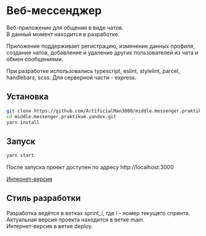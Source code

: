 # Веб-мессенджер

Веб-приложение для общения в виде чатов.  
В данный момент находится в разработке.

Приложение поддерживает регистрацию, изменение данных профиля, создание чатов, добавление и удаление других пользователей из чата и обмен сообщениями.

При разработке использовались typescript, eslint, stylelint, parcel, handlebars, scss. Для серверной части - express.

## Установка

```sh
git clone https://github.com/ArtificialMan3000/middle.messenger.praktikum.yandex.git
cd middle.messenger.praktikum.yandex.git
yarn install
```

## Запуск

```sh
yarn start
```

После запуска проект доступен по адресу http://localhost:3000

[Интернет-версия](https://tb-chat.netlify.app/)

## Стиль разработки

Разработка ведётся в ветках sprint_i, где i - номер текущего спринта.  
Актуальная версия проекта находится в ветке main.  
Интернет-версия в ветке deploy.
